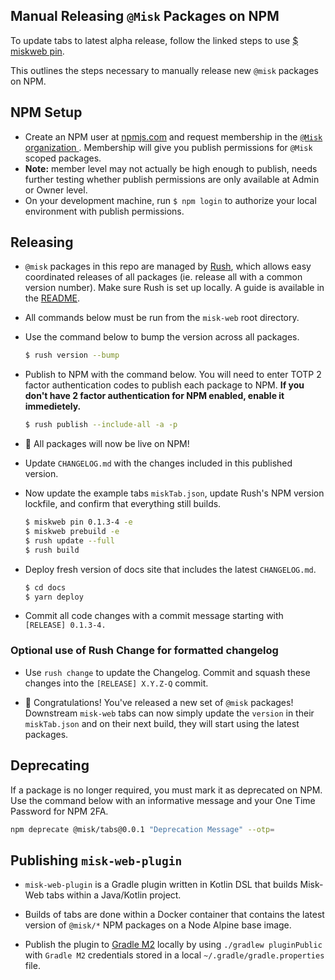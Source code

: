 ## Manual Releasing `@Misk` Packages on NPM

To update tabs to latest alpha release, follow the linked steps to use [\$ miskweb pin](https://cashapp.github.io/misk-web/docs/guides/building-a-tab/08-upgrading-misk-web-version).

This outlines the steps necessary to manually release new `@misk` packages on NPM.

## NPM Setup

- Create an NPM user at [npmjs.com](http://npmjs.com/) and request membership in the [`@Misk` organization ](https://www.npmjs.com/org/misk). Membership will give you publish permissions for `@Misk` scoped packages.
- **Note:** member level may not actually be high enough to publish, needs further testing whether publish permissions are only available at Admin or Owner level.
- On your development machine, run `$ npm login` to authorize your local environment with publish permissions.
## Releasing

- `@misk` packages in this repo are managed by [Rush](https://rushjs.io/), which allows easy coordinated releases of all packages (ie. release all with a common version number). Make sure Rush is set up locally. A guide is available in the [README](README.md).
- All commands below must be run from the `misk-web` root directory.
- Use the command below to bump the version across all packages.

  ```Bash
  $ rush version --bump
  ```

- Publish to NPM with the command below. You will need to enter TOTP 2 factor authentication codes to publish each package to NPM. **If you don't have 2 factor authentication for NPM enabled, enable it immedietely.**

  ```Bash
  $ rush publish --include-all -a -p
  ```

- 🎉 All packages will now be live on NPM!

- Update `CHANGELOG.md` with the changes included in this published version.

- Now update the example tabs `miskTab.json`, update Rush's NPM version lockfile, and confirm that everything still builds.

  ```Bash
  $ miskweb pin 0.1.3-4 -e
  $ miskweb prebuild -e
  $ rush update --full
  $ rush build
  ```

- Deploy fresh version of docs site that includes the latest `CHANGELOG.md`.

  ```Bash
  $ cd docs
  $ yarn deploy
  ```

- Commit all code changes with a commit message starting with `[RELEASE] 0.1.3-4.`

### Optional use of Rush Change for formatted changelog

- Use `rush change` to update the Changelog. Commit and squash these changes into the `[RELEASE] X.Y.Z-Q` commit.

- 🎉 Congratulations! You've released a new set of `@misk` packages! Downstream `misk-web` tabs can now simply update the `version` in their `miskTab.json` and on their next build, they will start using the latest packages.

## Deprecating

If a package is no longer required, you must mark it as deprecated on NPM. Use the command below with an informative message and your One Time Password for NPM 2FA.

```Bash
npm deprecate @misk/tabs@0.0.1 "Deprecation Message" --otp=
```

## Publishing `misk-web-plugin`

- `misk-web-plugin` is a Gradle plugin written in Kotlin DSL that builds Misk-Web tabs within a Java/Kotlin project.

- Builds of tabs are done within a Docker container that contains the latest version of `@misk/*` NPM packages on a Node Alpine base image.

- Publish the plugin to [Gradle M2](https://plugins.gradle.org/plugin/com.squareup.misk-web-plugin) locally by using `./gradlew pluginPublic` with `Gradle M2` credentials stored in a local `~/.gradle/gradle.properties` file.
